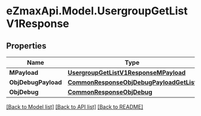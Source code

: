 
# eZmaxApi.Model.UsergroupGetListV1Response

## Properties

Name | Type | Description | Notes
------------ | ------------- | ------------- | -------------
**MPayload** | [**UsergroupGetListV1ResponseMPayload**](UsergroupGetListV1ResponseMPayload.md) |  | 
**ObjDebugPayload** | [**CommonResponseObjDebugPayloadGetList**](CommonResponseObjDebugPayloadGetList.md) |  | [optional] 
**ObjDebug** | [**CommonResponseObjDebug**](CommonResponseObjDebug.md) |  | [optional] 

[[Back to Model list]](../README.md#documentation-for-models)
[[Back to API list]](../README.md#documentation-for-api-endpoints)
[[Back to README]](../README.md)


